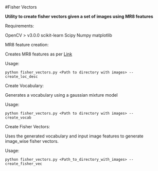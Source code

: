 #Fisher Vectors

__Utility to create fisher vectors given a set of images using MR8 features__

[]()

Requirements:

OpenCV > v3.0.0
scikit-learn
Scipy 
Numpy
matplotlib


MR8 feature creation:

Creates MR8 features as per [Link](http://www.robots.ox.ac.uk/~vgg/research/texclass/filters.html)

Usage: 
```
python fisher_vectors.py <Path to directory with images> --create_loc_desc
```


Create Vocabulary:

Generates a vocabulary using a gaussian mixture model

Usage: 
```
python fisher_vectors.py <Path to directory with images> --create_vocab
```

Create Fisher Vectors:

Uses the generated vocabulary and input image features to generate image_wise fisher vectors. 

Usage:
```
python fisher_vectors.py <Path_to_directory_with_images> --create_fisher_vec 
``` 


